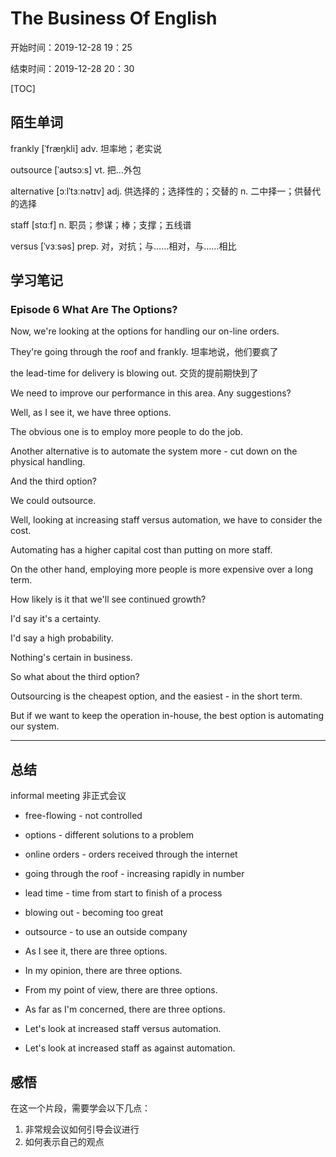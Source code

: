 # The Business Of English

开始时间：2019-12-28 19：25

结束时间：2019-12-28 20：30

[TOC]



## 陌生单词

frankly [ˈfræŋkli] adv. 坦率地；老实说

outsource [ˈaʊtsɔːs] vt. 把…外包

alternative [ɔːlˈtɜːnətɪv] adj. 供选择的；选择性的；交替的 n. 二中择一；供替代的选择

staff [stɑːf] n. 职员；参谋；棒；支撑；五线谱

versus [ˈvɜːsəs] prep. 对，对抗；与……相对，与……相比

## 学习笔记

### Episode 6 What Are The Options?

Now, we're looking at the options for handling our on-line orders.

They're going through the roof and frankly. 坦率地说，他们要疯了

the lead-time for delivery is blowing out. 交货的提前期快到了

We need to improve our performance in this area. Any suggestions?

Well, as I see it, we have three options.

The obvious one is to employ more people to do the job.

Another alternative is to automate the system more - cut down on the physical handling.

And the third option?

We could outsource.

Well, looking at increasing staff versus automation, we have to consider the cost.

Automating has a higher capital cost than putting on more staff.

On the other hand, employing more people is more expensive over a long term.

How likely is it that we'll see continued growth?

I'd say it's a certainty.

I'd say a high probability.

Nothing's certain in business.

So what about the third option?

Outsourcing is the cheapest option, and the easiest - in the short term.

But if we want to keep the operation in-house, the best option is automating our system.





------



## 总结

informal meeting 非正式会议

- free-flowing - not controlled

- options  - different solutions to a problem
- online orders - orders received through the internet
- going through the roof - increasing rapidly in number
- lead time - time from start to finish of a process
- blowing out - becoming too great
- outsource - to use an outside company



- As I see it, there are three options.
- In my opinion, there are three options.
- From my point of view, there are three options.
- As far as I'm concerned, there are three options.



- Let's look at increased staff versus automation.

- Let's look at increased staff as against automation.





## 感悟

在这一个片段，需要学会以下几点：

1. 非常规会议如何引导会议进行
2. 如何表示自己的观点